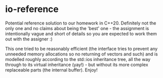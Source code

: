 # io-reference
Potential reference solution to our homework in C++20. 
Definitely not the only one and no claims about being the 'best' one - the assignment is intentionally vague and short of details so you are expected to work them out with the assigner :)

This one tried to be reasonably efficient (the interface tries to prevent any unneeded memory allocations so no returning of vectors and such) and is modelled roughly according to the std::ios inheritance tree, all the way through to its virtual inheritance (yay!) - but without its more complex replaceable parts (the internal buffer). Enjoy!
